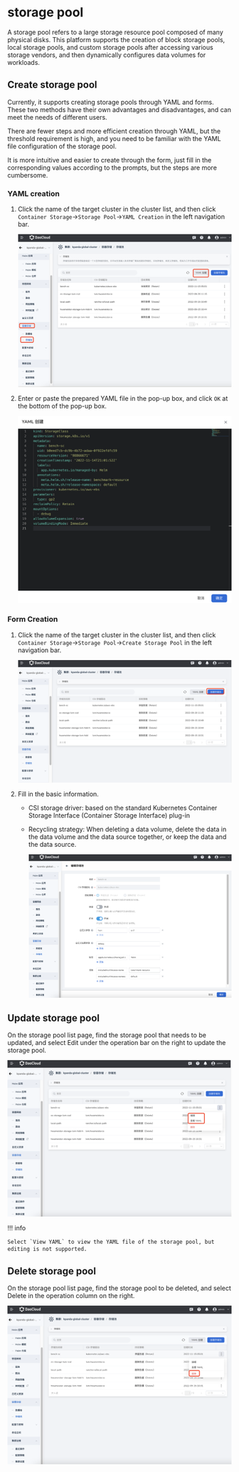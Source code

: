 # storage pool

A storage pool refers to a large storage resource pool composed of many physical disks. This platform supports the creation of block storage pools, local storage pools, and custom storage pools after accessing various storage vendors, and then dynamically configures data volumes for workloads.

## Create storage pool

Currently, it supports creating storage pools through YAML and forms. These two methods have their own advantages and disadvantages, and can meet the needs of different users.

There are fewer steps and more efficient creation through YAML, but the threshold requirement is high, and you need to be familiar with the YAML file configuration of the storage pool.

It is more intuitive and easier to create through the form, just fill in the corresponding values ​​according to the prompts, but the steps are more cumbersome.

### YAML creation

1. Click the name of the target cluster in the cluster list, and then click `Container Storage`->`Storage Pool`->`YAML Creation` in the left navigation bar.

    ![path](../../images/storagepool01.png)

2. Enter or paste the prepared YAML file in the pop-up box, and click `OK` at the bottom of the pop-up box.

    ![yaml](../../images/storagepool02.png)

### Form Creation

1. Click the name of the target cluster in the cluster list, and then click `Container Storage`->`Storage Pool`->`Create Storage Pool` in the left navigation bar.

    ![path](../../images/storagepool03.png)

2. Fill in the basic information.

    - CSI storage driver: based on the standard Kubernetes Container Storage Interface (Container Storage Interface) plug-in
    - Recycling strategy: When deleting a data volume, delete the data in the data volume and the data source together, or keep the data and the data source.

        ![Basic Information](../../images/storagepool04.png)

## Update storage pool

On the storage pool list page, find the storage pool that needs to be updated, and select Edit under the operation bar on the right to update the storage pool.

![Update](../../images/storagepool05.png)

!!! info

    Select `View YAML` to view the YAML file of the storage pool, but editing is not supported.

## Delete storage pool

On the storage pool list page, find the storage pool to be deleted, and select Delete in the operation column on the right.

![Deleted](../../images/storagepool06.png)